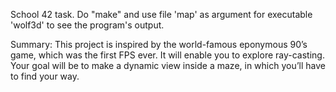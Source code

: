 School 42 task. Do "make" and use file 'map' as argument for executable 'wolf3d' to see the program's output. 

Summary: This project is inspired by the world-famous eponymous 90’s game, which was the first FPS ever. It will enable you to explore ray-casting. Your goal will be to make a dynamic view inside a maze, in which you’ll have to find your way.